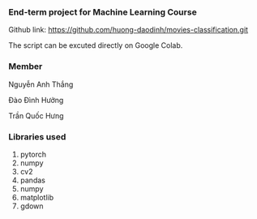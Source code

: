 ### End-term project for Machine Learning Course

Github link: https://github.com/huong-daodinh/movies-classification.git

The script can be excuted directly on Google Colab.

### Member

Nguyễn Anh Thắng

Đào Đình Hưởng

Trần Quốc Hưng

### Libraries used

1. pytorch
2. numpy
3. cv2
4. pandas
5. numpy
6. matplotlib
7. gdown
